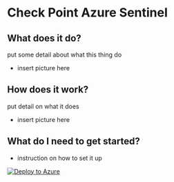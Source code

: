 # Check Point Azure Sentinel 

## What does it do?

put some detail about what this thing do

- insert picture here

## How does it work?

put detail on what it does

- insert picture here

## What do I need to get started?

* instruction on how to set it up

[![Deploy to Azure](https://azuredeploy.net/deploybutton.png)](https%3A%2F%2Fportal.azure.com%2F%23create%2FMicrosoft.Template%2Furi%2Fhttps%3A%2F%2Fraw.githubusercontent.com%2Fchkp-jguo%2Fsentinel_alpha%2Fmain%2FdeployCP.json)